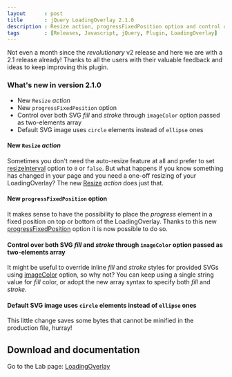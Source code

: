 ```yaml
---
layout      : post
title       : jQuery LoadingOverlay 2.1.0
description : Resize action, progressFixedPosition option and control over both SVG fill and stroke colors 
tags        : [Releases, Javascript, jQuery, Plugin, LoadingOverlay]
---
```



Not even a month since the *revolutionary* v2 release and here we are with a 2.1 release already! Thanks to all the users with their valuable feedback and ideas to keep improving this plugin.


### What's new in version 2.1.0
- New `Resize` *action*
- New `progressFixedPosition` option
- Control over both SVG *fill* and *stroke* through `imageColor` option passed as two-elements array
- Default SVG image uses `circle` elements instead of `ellipse` ones

#### New `Resize` *action*
Sometimes you don't need the auto-resize feature at all and prefer to set [resizeInterval](/labs/jquery-loading-overlay/#resizeinterval) option to `0` or `false`. But what happens if you know something has changed in your page and you need a one-off resizing of your LoadingOverlay? The new [Resize](/labs/jquery-loading-overlay/#resize) *action* does just that.

#### New `progressFixedPosition` option
It makes sense to have the possibility to place the *progress* element in a fixed position on top or bottom of the LoadingOverlay. Thanks to this new [progressFixedPosition](/labs/jquery-loading-overlay/#progressfixedposition) option it is now possible to do so.

#### Control over both SVG *fill* and *stroke* through `imageColor` option passed as two-elements array
It might be useful to override inline *fill* and *stroke* styles for provided SVGs using [imageColor](/labs/jquery-loading-overlay/#imagecolor) option, so why not? You can keep using a single string value for *fill* color, or adopt the new array syntax to specify both *fill* and *stroke*.

#### Default SVG image uses `circle` elements instead of `ellipse` ones
This little change saves some bytes that cannot be minified in the production file, hurray!


## Download and documentation

Go to the Lab page: [LoadingOverlay](/labs/jquery-loading-overlay/)
